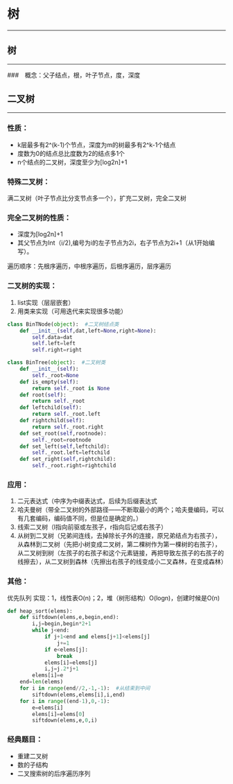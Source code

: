 # 树
---
## 树
---
###　概念：父子结点，根，叶子节点，度，深度

## 二叉树
---
### 性质：

 - k层最多有2^(k-1)个节点，深度为m的树最多有2^k-1个结点
 - 度数为0的结点总比度数为2的结点多1个
 - n个结点的二叉树，深度至少为[log2n]+1
 
### 特殊二叉树：


满二叉树（叶子节点比分支节点多一个），扩充二叉树，完全二叉树


### 完全二叉树的性质：
 - 深度为[log2n]+1
 - 其父节点为Int（i/2),编号为i的左子节点为2i，右子节点为2i+1（从1开始编写）。


遍历顺序：先根序遍历，中根序遍历，后根序遍历，层序遍历


### 二叉树的实现：

 1. list实现（层层嵌套）
 2. 用类来实现（可用迭代来实现很多功能）
```python
class BinTNode(object):  #二叉树结点类
    def __init__(self,dat,left=None,right=None):
        self.data=dat
        self.left=left
        self.right=right

class BinTree(object):  #二叉树类
    def __init__(self):
        self._root=None
    def is_empty(self):
        return self._root is None
    def root(self):
        return self._root
    def leftchild(self):
        return self._root.left
    def rightchild(self):
        return self._root.right
    def set_root(self,rootnode):
        self._root=rootnode
    def set_left(self,leftchild):
        self._root.left=leftchild
    def set_right(self,rightchild):
        self._root.right=rightchild  
```

### 应用：

 1. 二元表达式（中序为中缀表达式，后续为后缀表达式
 2. 哈夫曼树（带全二叉树的外部路径——不断取最小的两个；哈夫曼编码，可以有几套编码，编码值不同，但是位是确定的。）
 3. 线索二叉树（l指向前驱或左孩子，r指向后记或右孩子）
 4. 从树到二叉树（兄弟间连线，去掉除长子外的连接，原兄弟结点为右孩子），从森林到二叉树（先把小树变成二叉树，第二棵树作为第一棵树的右孩子），从二叉树到树（左孩子的右孩子和这个元素链接，再把导致左孩子的右孩子的线擦去），从二叉树到森林（先擦出右孩子的线变成小二叉森林，在变成森林）


### 其他：
优先队列
实现：1，线性表O(n)；2，堆（树形结构）O(logn)，创建时候是O(n)
```python
def heap_sort(elems):
    def siftdown(elems,e,begin,end):
        i,j=begin,begin*2+1
        while j<end:
            if j+1<end and elems[j+1]<elems[j]
                j+=1
            if e<elems[j]:
                break
            elems[i]=elems[j]
            i,j=j.2*j+1
        elems[i]=e
    end=len(elems)
    for i in range(end//2,-1,-1):  #从结束到中间
        siftdown(elems,elems[i],i,end)
    for i in range((end-1),0,-1):
        e=elems[i]
        elems[i]=elems[0]
        siftdown(elems,e,0,i)
```
 
### 经典题目：

 - 重建二叉树
 - 数的子结构
 - 二叉搜索树的后序遍历序列

